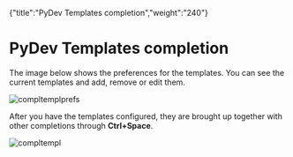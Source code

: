 {"title":"PyDev Templates completion","weight":"240"} 

# PyDev Templates completion

The image below shows the preferences for the templates. You can see the current templates and add, remove or edit them.

![compltemplprefs](/Images/appc/pydev.org/images/completion/compltemplprefs.png)

After you have the templates configured, they are brought up together with other completions through **Ctrl+Space**.

![compltempl](/Images/appc/pydev.org/images/completion/compltempl.png)